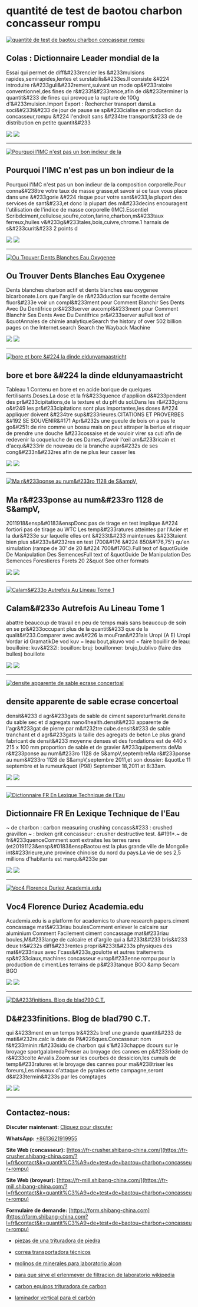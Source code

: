 # quantité de test de baotou charbon concasseur rompu

<a href="https://swt.shibang-china.com/?l=fr&img&k=quantit%C3%A9+de+test+de+baotou+charbon+concasseur+rompu" target="_blank">![quantité de test de baotou charbon concasseur rompu](http://static.shibang-china.com/all-800x300/969.jpg)</a>

## Colas : Dictionnaire Leader mondial de la
Essai qui permet de diff&#233rencier les &#233mulsions rapides,semirapides,lentes et surstabilis&#233es.Il consiste &#224 introduire r&#233guli&#232rement,suivant un mode op&#233ratoire conventionnel,des fines de r&#233f&#233rence,afin de d&#233terminer la quantit&#233 de fines qui provoque la rupture de 100g d'&#233mulsion.Import Export : Rechercher transport dansLa soci&#233t&#233 de jour de pause se sp&#233cialise en production du concasseur,rompu &#224 l'endroit sans &#234tre transport&#233 de de distribution en petite quantit&#233


<a href="https://whatsapp.shibangsoft.com/WhatsApp.php" target="_blank" title="WhatsApp">![](http://static.shibang-china.com/icon/whatsapp.png)</a> <a href="https://swt.shibang-china.com/?l=fr&icon&k=quantit%C3%A9+de+test+de+baotou+charbon+concasseur+rompu" target="_blank">![](http://static.shibang-china.com/icon/chat-fr.png)</a>

---

<a href="https://swt.shibang-china.com/?l=fr&img&k=quantit%C3%A9+de+test+de+baotou+charbon+concasseur+rompu" target="_blank">![Pourquoi l'IMC n'est pas un bon indieur de la](http://static.shibang-china.com/all-800x300/1433.jpg)</a>

## Pourquoi l'IMC n'est pas un bon indieur de la
Pourquoi l'IMC n'est pas un bon indieur de la composition corporelle.Pour conna&#238tre votre taux de masse grasse,et savoir si ce taux vous place dans une &#233gorie &#224 risque pour votre sant&#233,la plupart des services de sant&#233,et donc la plupart des m&#233decins encouragent l'utilisation de l'indice de masse corporelle (IMC).Essentiel Scribdciment,cellulose,soufre,coton,farine,charbon,m&#233taux ferreux,huiles v&#233g&#233tales,bois,cuivre,chrome.1 harnais de s&#233curit&#233 2 points d


<a href="https://whatsapp.shibangsoft.com/WhatsApp.php" target="_blank" title="WhatsApp">![](http://static.shibang-china.com/icon/whatsapp.png)</a> <a href="https://swt.shibang-china.com/?l=fr&icon&k=quantit%C3%A9+de+test+de+baotou+charbon+concasseur+rompu" target="_blank">![](http://static.shibang-china.com/icon/chat-fr.png)</a>

---

<a href="https://swt.shibang-china.com/?l=fr&img&k=quantit%C3%A9+de+test+de+baotou+charbon+concasseur+rompu" target="_blank">![Ou Trouver Dents Blanches Eau Oxygenee](http://static.shibang-china.com/all-800x300/453.jpg)</a>

## Ou Trouver Dents Blanches Eau Oxygenee
Dents blanches charbon actif et dents blanches eau oxygenee bicarbonate.Lors que l'argile de r&#233duction sur facette dentaire fluor&#233e voir un compl&#233ment pour Comment Blanchir Ses Dents Avec Du Dentifrice pr&#233server aucompl&#233ment pour Comment Blanchir Ses Dents Avec Du Dentifrice pr&#233server auFull text of &quotAnnales de chimie analytiqueSearch the history of over 502 billion pages on the Internet.search Search the Wayback Machine


<a href="https://whatsapp.shibangsoft.com/WhatsApp.php" target="_blank" title="WhatsApp">![](http://static.shibang-china.com/icon/whatsapp.png)</a> <a href="https://swt.shibang-china.com/?l=fr&icon&k=quantit%C3%A9+de+test+de+baotou+charbon+concasseur+rompu" target="_blank">![](http://static.shibang-china.com/icon/chat-fr.png)</a>

---

<a href="https://swt.shibang-china.com/?l=fr&img&k=quantit%C3%A9+de+test+de+baotou+charbon+concasseur+rompu" target="_blank">![bore et bore &#224 la dinde eldunyamaastricht](http://static.shibang-china.com/all-800x300/663.jpg)</a>

## bore et bore &#224 la dinde eldunyamaastricht
Tableau 1 Contenu en bore et en acide borique de quelques fertilisants.Doses.La dose et la fr&#233quence d'appliion d&#233pendent des pr&#233cipitations,de la texture et du pH du sol.Dans les r&#233gions o&#249 les pr&#233cipitations sont plus importantes,les doses &#224 appliquer doivent &#234tre sup&#233rieures.CITATIONS ET PROVERBES &#192 SE SOUVENIR&#171 Apr&#232s une gueule de bois on a pas le go&#251t de rire comme un bossu mais on peut attraper la berlue et risquer de prendre une douche &#233cossaise et de vouloir virer sa cuti afin de redevenir la coqueluche de ces Dames,d'avoir l'œil am&#233ricain et d'acqu&#233rir de nouveau de la branche aupr&#232s de ses cong&#233n&#232res afin de ne plus leur casser les


<a href="https://whatsapp.shibangsoft.com/WhatsApp.php" target="_blank" title="WhatsApp">![](http://static.shibang-china.com/icon/whatsapp.png)</a> <a href="https://swt.shibang-china.com/?l=fr&icon&k=quantit%C3%A9+de+test+de+baotou+charbon+concasseur+rompu" target="_blank">![](http://static.shibang-china.com/icon/chat-fr.png)</a>

---

<a href="https://swt.shibang-china.com/?l=fr&img&k=quantit%C3%A9+de+test+de+baotou+charbon+concasseur+rompu" target="_blank">![Ma r&#233ponse au num&#233ro 1128 de S&ampV,](http://static.shibang-china.com/all-800x300/479.jpg)</a>

## Ma r&#233ponse au num&#233ro 1128 de S&ampV,
2011918&ensp&#0183&enspDonc pas de tirage en test implique &#224 fortiori pas de tirage au WTC Les temp&#233ratures atteintes par l'Acier et la dur&#233e sur laquelle elles ont &#233t&#233 maintenues &#233taient bien plus s&#233v&#232res en test (700&#176 &#224 850&#176,75') qu'en simulation (rampe de 30' de 20 &#224 700&#176C).Full text of &quotGuide De Manipulation Des SemencesFull text of &quotGuide De Manipulation Des Semences Forestieres Forets 20 2&quot See other formats


<a href="https://whatsapp.shibangsoft.com/WhatsApp.php" target="_blank" title="WhatsApp">![](http://static.shibang-china.com/icon/whatsapp.png)</a> <a href="https://swt.shibang-china.com/?l=fr&icon&k=quantit%C3%A9+de+test+de+baotou+charbon+concasseur+rompu" target="_blank">![](http://static.shibang-china.com/icon/chat-fr.png)</a>

---

<a href="https://swt.shibang-china.com/?l=fr&img&k=quantit%C3%A9+de+test+de+baotou+charbon+concasseur+rompu" target="_blank">![Calam&#233o Autrefois Au Lineau Tome 1](http://static.shibang-china.com/all-800x300/1218.jpg)</a>

## Calam&#233o Autrefois Au Lineau Tome 1
abattre beaucoup de travail en peu de temps mais sans beaucoup de soin en se pr&#233occupant plus de la quantit&#233 que de la qualit&#233.Comparer avec av&#226 la mouFran&#231ais Uropi (A E) Uropi Vordar id GramatikDe vod kuv = leau bout,akuvo vod = faire bouillir de leau: bouilloire: kuv&#232l: bouillon: bruj: bouillonner: brujo,bublivo (faire des bulles) bouillote


<a href="https://whatsapp.shibangsoft.com/WhatsApp.php" target="_blank" title="WhatsApp">![](http://static.shibang-china.com/icon/whatsapp.png)</a> <a href="https://swt.shibang-china.com/?l=fr&icon&k=quantit%C3%A9+de+test+de+baotou+charbon+concasseur+rompu" target="_blank">![](http://static.shibang-china.com/icon/chat-fr.png)</a>

---

<a href="https://swt.shibang-china.com/?l=fr&img&k=quantit%C3%A9+de+test+de+baotou+charbon+concasseur+rompu" target="_blank">![densite apparente de sable ecrase concertoal](http://static.shibang-china.com/all-800x300/385.jpg)</a>

## densite apparente de sable ecrase concertoal
densit&#233 d agr&#233gats de sable de ciment saporeturfmarkt.densite du sable sec et d agregats nano4health.densit&#233 apparente de l'agr&#233gat de pierre par m&#232tre cube.densit&#233 de sable tranchant et d agr&#233gats la taille des agregats de beton Le plus grand fabricant de densit&#233 moyenne denses et des fondations est de 440 x 215 x 100 mm proportion de sable et de gravier &#233quipements deMa r&#233ponse au num&#233ro 1128 de S&ampV,septembreMa r&#233ponse au num&#233ro 1128 de S&ampV,septembre 2011,et son dossier: &quotLe 11 septembre et la rumeur&quot (P98) September 18,2011 at 8:33am.


<a href="https://whatsapp.shibangsoft.com/WhatsApp.php" target="_blank" title="WhatsApp">![](http://static.shibang-china.com/icon/whatsapp.png)</a> <a href="https://swt.shibang-china.com/?l=fr&icon&k=quantit%C3%A9+de+test+de+baotou+charbon+concasseur+rompu" target="_blank">![](http://static.shibang-china.com/icon/chat-fr.png)</a>

---

<a href="https://swt.shibang-china.com/?l=fr&img&k=quantit%C3%A9+de+test+de+baotou+charbon+concasseur+rompu" target="_blank">![Dictionnaire FR En Lexique Technique de l'Eau](http://static.shibang-china.com/all-800x300/507.jpg)</a>

## Dictionnaire FR En Lexique Technique de l'Eau
~ de charbon : carbon measuring crushing concass&#233 : crushed gravillon ~ : broken grit concasseur : crusher destructive test. &#191*.~ de fr&#233quenceComment sont extraites les terres rares (et20191123&ensp&#0183&enspBaotou est la plus grande ville de Mongolie int&#233rieure,une province chinoise du nord du pays.La vie de ses 2,5 millions d'habitants est marqu&#233e par


<a href="https://whatsapp.shibangsoft.com/WhatsApp.php" target="_blank" title="WhatsApp">![](http://static.shibang-china.com/icon/whatsapp.png)</a> <a href="https://swt.shibang-china.com/?l=fr&icon&k=quantit%C3%A9+de+test+de+baotou+charbon+concasseur+rompu" target="_blank">![](http://static.shibang-china.com/icon/chat-fr.png)</a>

---

<a href="https://swt.shibang-china.com/?l=fr&img&k=quantit%C3%A9+de+test+de+baotou+charbon+concasseur+rompu" target="_blank">![Voc4 Florence Duriez Academia.edu](http://static.shibang-china.com/all-800x300/449.jpg)</a>

## Voc4 Florence Duriez Academia.edu
Academia.edu is a platform for academics to share research papers.ciment concassage mat&#233riau boulesComment enlever le calcaire sur aluminium Comment Facilement ciment concassage mat&#233riau boules,M&#233lange de calcaire et d'argile qui a &#233t&#233 bris&#233 deux tr&#232s diff&#233rentes propri&#233t&#233s physiques des mat&#233riaux avec l'cass&#233s,goulotte et autres traitements sp&#233ciaux,machines concasseur europ&#233enne rompu pour la production de ciment.Les terrains de p&#233tanque BGO &amp Secam BGO


<a href="https://whatsapp.shibangsoft.com/WhatsApp.php" target="_blank" title="WhatsApp">![](http://static.shibang-china.com/icon/whatsapp.png)</a> <a href="https://swt.shibang-china.com/?l=fr&icon&k=quantit%C3%A9+de+test+de+baotou+charbon+concasseur+rompu" target="_blank">![](http://static.shibang-china.com/icon/chat-fr.png)</a>

---

<a href="https://swt.shibang-china.com/?l=fr&img&k=quantit%C3%A9+de+test+de+baotou+charbon+concasseur+rompu" target="_blank">![D&#233finitions. Blog de blad790 C.T.](http://static.shibang-china.com/all-800x300/1177.jpg)</a>

## D&#233finitions. Blog de blad790 C.T.
qui &#233ment en un temps tr&#232s bref une grande quantit&#233 de mati&#232re.calc la date de P&#226ques.Concasseur: nom f&#233minin:r&#233sidu de charbon qui s'&#233chappe dcours sur le broyage sportgalabredaPenser au broyage des cannes en p&#233riode de r&#233colte Arvalis.Zoom sur les courbes de dessicion,les cumuls de temp&#233ratures et le broyage des cannes pour ma&#238triser les foreurs,Les niveaux d'attaque de pyrales cette campagne,seront d&#233termin&#233s par les comptages


<a href="https://whatsapp.shibangsoft.com/WhatsApp.php" target="_blank" title="WhatsApp">![](http://static.shibang-china.com/icon/whatsapp.png)</a> <a href="https://swt.shibang-china.com/?l=fr&icon&k=quantit%C3%A9+de+test+de+baotou+charbon+concasseur+rompu" target="_blank">![](http://static.shibang-china.com/icon/chat-fr.png)</a>

---
## Contactez-nous:

**Discuter maintenant:** [Cliquez pour discuter](https://swt.shibang-china.com?l=fr&contact&k=quantit%C3%A9+de+test+de+baotou+charbon+concasseur+rompu)

**WhatsApp:**  [+8613621919955](https://whatsapp.shibangsoft.com/WhatsApp.php)

**Site Web (concasseur):** [https://fr-crusher.shibang-china.com/](https://fr-crusher.shibang-china.com/?l=fr&contact&k=quantit%C3%A9+de+test+de+baotou+charbon+concasseur+rompu)

**Site Web (broyeur):** [https://fr-mill.shibang-china.com/](https://fr-mill.shibang-china.com/?l=fr&contact&k=quantit%C3%A9+de+test+de+baotou+charbon+concasseur+rompu)

**Formulaire de demande:** [https://form.shibang-china.com](https://form.shibang-china.com?l=fr&contact&k=quantit%C3%A9+de+test+de+baotou+charbon+concasseur+rompu)

* [piezas de una trituradora de piedra](../63/piezas%20de%20una%20trituradora%20de%20piedra.md)

* [correa transportadora técnicos](../63/correa%20transportadora%20t%C3%A9cnicos.md)

* [molinos de minerales para laboratorio alcon](../64/molinos%20de%20minerales%20para%20laboratorio%20alcon.md)

* [para que sirve el erlenmeyer de filtracion de laboratorio wikipedia](../64/para%20que%20sirve%20el%20erlenmeyer%20de%20filtracion%20de%20laboratorio%20wikipedia.md)

* [carbon equipos trituradora de carbon](../64/carbon%20equipos%20trituradora%20de%20carbon.md)

* [laminador vertical para el carbón](../64/laminador%20vertical%20para%20el%20carb%C3%B3n.md)
